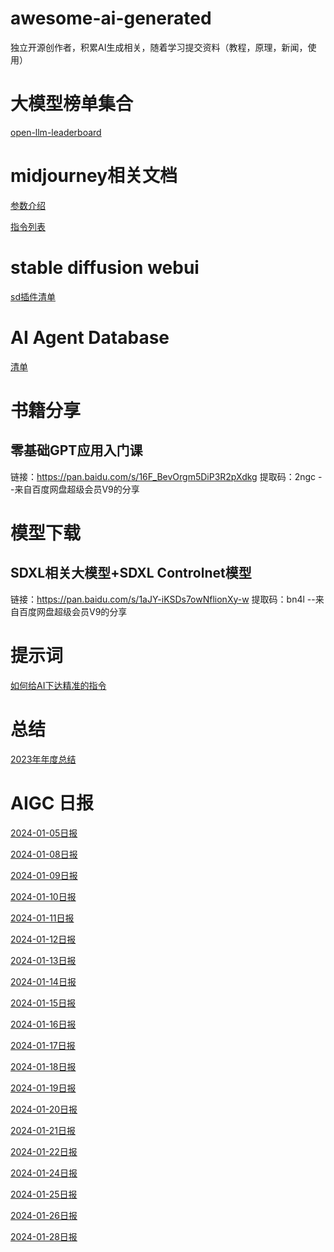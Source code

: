 # awesome-ai-generated
独立开源创作者，积累AI生成相关，随着学习提交资料（教程，原理，新闻，使用）

# 大模型榜单集合

[open-llm-leaderboard](https://huggingface.co/collections/open-llm-leaderboard/the-big-benchmarks-collection-64faca6335a7fc7d4ffe974a)

# midjourney相关文档

[参数介绍](midjourney/parameter.md)

[指令列表](midjourney/command.md)

# stable diffusion webui

[sd插件清单](stable-diffusion-webui/extension.md)

# AI Agent Database

[清单](https://docs.google.com/spreadsheets/d/1QeCDcZzgaf6_2jSqyDLYmdB_0JpQsBTfuAhUnk3o250/edit?pli=1#gid=0)

# 书籍分享

## 零基础GPT应用入门课
链接：https://pan.baidu.com/s/16F_BevOrgm5DiP3R2pXdkg 
提取码：2ngc 
--来自百度网盘超级会员V9的分享


# 模型下载

## SDXL相关大模型+SDXL Controlnet模型
链接：https://pan.baidu.com/s/1aJY-iKSDs7owNflionXy-w 
提取码：bn4l 
--来自百度网盘超级会员V9的分享

# 提示词

[如何给AI下达精准的指令](https://zhuanlan.zhihu.com/p/677671993)

# 总结

[2023年年度总结](https://zhuanlan.zhihu.com/p/679704856)

# AIGC 日报

[2024-01-05日报](ai-generated-daily/2024-01-05.md)

[2024-01-08日报](ai-generated-daily/2024-01-08.md)

[2024-01-09日报](ai-generated-daily/2024-01-09.md)

[2024-01-10日报](ai-generated-daily/2024-01-10.md)

[2024-01-11日报](ai-generated-daily/2024-01-11.md)

[2024-01-12日报](ai-generated-daily/2024-01-12.md)

[2024-01-13日报](ai-generated-daily/2024-01-13.md)

[2024-01-14日报](ai-generated-daily/2024-01-14.md)

[2024-01-15日报](ai-generated-daily/2024-01-15.md)

[2024-01-16日报](ai-generated-daily/2024-01-16.md)

[2024-01-17日报](ai-generated-daily/2024-01-17.md)

[2024-01-18日报](ai-generated-daily/2024-01-18.md)

[2024-01-19日报](ai-generated-daily/2024-01-19.md)

[2024-01-20日报](ai-generated-daily/2024-01-20.md)

[2024-01-21日报](ai-generated-daily/2024-01-21.md)

[2024-01-22日报](ai-generated-daily/2024-01-22.md)

[2024-01-24日报](ai-generated-daily/2024-01-24.md)

[2024-01-25日报](ai-generated-daily/2024-01-25.md)

[2024-01-26日报](ai-generated-daily/2024-01-26.md)

[2024-01-28日报](ai-generated-daily/2024-01-28.md)